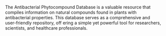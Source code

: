 The Antibacterial Phytocompound Database is a valuable resource that
compiles information on natural compounds found in plants with
antibacterial properties. This database serves as a comprehensive and
user-friendly repository, off ering a simple yet powerful tool for
researchers, scientists, and healthcare professionals.
